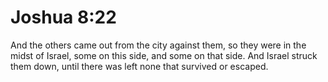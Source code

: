 # Joshua 8:22

And the others came out from the city against them, so they were in the midst of Israel, some on this side, and some on that side. And Israel struck them down, until there was left none that survived or escaped.
